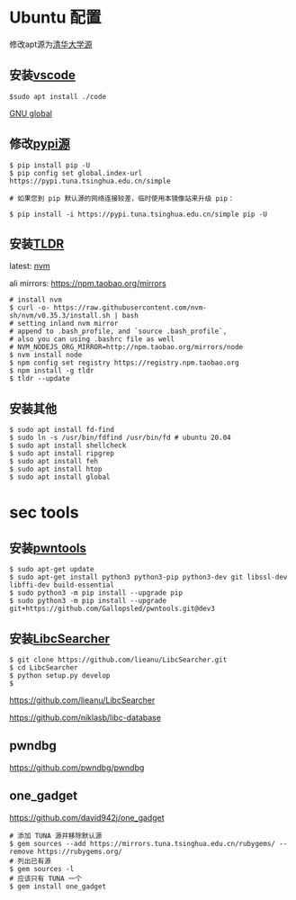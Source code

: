 # Ubuntu 配置

修改apt源为[清华大学源](https://mirrors6.tuna.tsinghua.edu.cn/help/ubuntu/)

## 安装[vscode](https://code.visualstudio.com/)

```shell
$sudo apt install ./code
```

[GNU global](https://blog.jaycetyle.com/2018/10/vscode-gnu-global/)

## 修改[pypi源](https://mirrors6.tuna.tsinghua.edu.cn/help/pypi/)

```shell
$ pip install pip -U
$ pip config set global.index-url https://pypi.tuna.tsinghua.edu.cn/simple
```

```shell
# 如果您到 pip 默认源的网络连接较差，临时使用本镜像站来升级 pip：

$ pip install -i https://pypi.tuna.tsinghua.edu.cn/simple pip -U
```

## 安装[TLDR](https://tldr.sh/)

latest: [nvm](https://github.com/nvm-sh/nvm#installing-and-updating)

ali mirrors: https://npm.taobao.org/mirrors

```shell
# install nvm
$ curl -o- https://raw.githubusercontent.com/nvm-sh/nvm/v0.35.3/install.sh | bash
# setting inland nvm mirror
# append to .bash_profile, and `source .bash_profile`, 
# also you can using .bashrc file as well
# NVM_NODEJS_ORG_MIRROR=http://npm.taobao.org/mirrors/node
$ nvm install node
$ npm config set registry https://registry.npm.taobao.org
$ npm install -g tldr
$ tldr --update
```

## 安装其他

```shell
$ sudo apt install fd-find
$ sudo ln -s /usr/bin/fdfind /usr/bin/fd # ubuntu 20.04
$ sudo apt install shellcheck
$ sudo apt install ripgrep
$ sudo apt install feh
$ sudo apt install htop
$ sudo apt install global
```

# sec tools

## 安装[pwntools](https://github.com/Gallopsled/pwntools)

```shell
$ sudo apt-get update
$ sudo apt-get install python3 python3-pip python3-dev git libssl-dev libffi-dev build-essential
$ sudo python3 -m pip install --upgrade pip
$ sudo python3 -m pip install --upgrade git+https://github.com/Gallopsled/pwntools.git@dev3
```

## 安装[LibcSearcher](https://github.com/lieanu/LibcSearcher)

```shell
$ git clone https://github.com/lieanu/LibcSearcher.git
$ cd LibcSearcher
$ python setup.py develop
$ 
```

https://github.com/lieanu/LibcSearcher

https://github.com/niklasb/libc-database

## pwndbg

https://github.com/pwndbg/pwndbg

## one_gadget

https://github.com/david942j/one_gadget

```shell
# 添加 TUNA 源并移除默认源
$ gem sources --add https://mirrors.tuna.tsinghua.edu.cn/rubygems/ --remove https://rubygems.org/
# 列出已有源
$ gem sources -l
# 应该只有 TUNA 一个
$ gem install one_gadget
```

